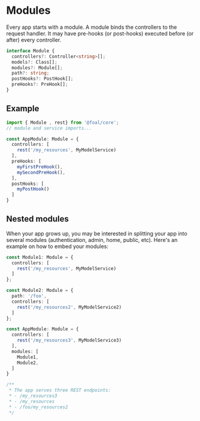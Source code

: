 # Modules

Every app starts with a module. A module binds the controllers to the request handler. It may have pre-hooks (or post-hooks) executed before (or after) every controller.

```typescript
interface Module {
  controllers?: Controller<string>[];
  models?: Class[];
  modules?: Module[];
  path?: string;
  postHooks?: PostHook[];
  preHooks?: PreHook[];
}
```

## Example

```typescript
import { Module , rest} from '@foal/core';
// module and service imports...

const AppModule: Module = {
  controllers: [
    rest('/my_resources', MyModelService)
  ],
  preHooks: [
    myFirstPreHook(),
    mySecondPreHook(),
  ],
  postHooks: [
    myPostHook()
  ]
}
```

## Nested modules

When your app grows up, you may be interested in splitting your app into several modules (authentication, admin, home, public, etc). Here's an example on how to embed your modules:

```typescript
const Module1: Module = {
  controllers: [
    rest('/my_resources', MyModelService)
  ]
};

const Module2: Module = {
  path: '/foo',
  controllers: [
    rest('/my_resources2', MyModelService2)
  ]
};

const AppModule: Module = {
  controllers: [
    rest('/my_resources3', MyModelService3)
  ],
  modules: [
    Module1,
    Module2,
  ]
}

/**
 * The app serves three REST endpoints:
 * - /my_resources3
 * - /my_resources
 * - /foo/my_resources2
 */
```
